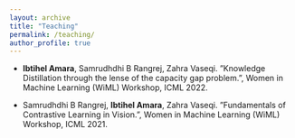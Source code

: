 ```yaml
---
layout: archive
title: "Teaching"
permalink: /teaching/
author_profile: true
---
```

- **Ibtihel Amara**, Samrudhdhi B Rangrej, Zahra Vaseqi. ”Knowledge Distillation through the lense of the capacity gap
problem.”, Women in Machine Learning (WiML) Workshop, ICML 2022.

- Samrudhdhi B Rangrej, **Ibtihel Amara**, Zahra Vaseqi. ”Fundamentals of Contrastive Learning in Vision.”, Women
in Machine Learning (WiML) Workshop, ICML 2021.